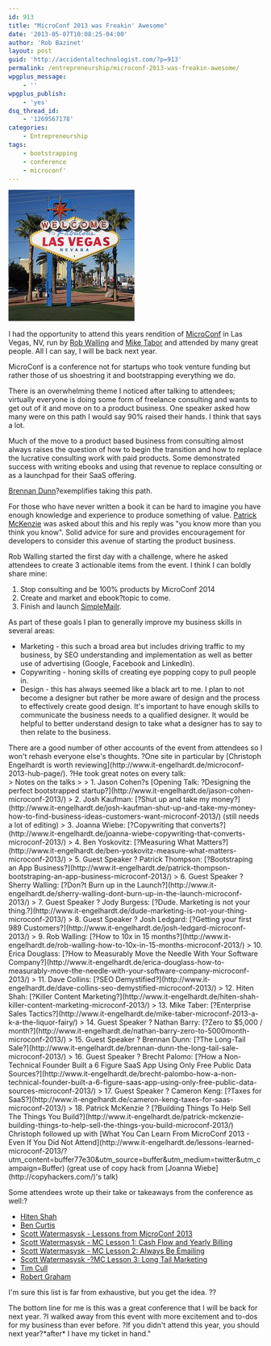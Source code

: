 ```yaml
---
id: 913
title: "MicroConf 2013 was Freakin' Awesome"
date: '2013-05-07T10:08:25-04:00'
author: 'Rob Bazinet'
layout: post
guid: 'http://accidentaltechnologist.com/?p=913'
permalink: /entrepreneurship/microconf-2013-was-freakin-awesome/
wpgplus_message:
    - ''
wpgplus_publish:
    - 'yes'
dsq_thread_id:
    - '1269567178'
categories:
    - Entrepreneurship
tags:
    - bootstrapping
    - conference
    - microconf'
---
```

![250px Welcome to fabulous las vegas sign](/assets/img/2013/05/250px-Welcome_to_fabulous_las_vegas_sign.jpg "250px-Welcome_to_fabulous_las_vegas_sign.jpg")

I had the opportunity to attend this years rendition of [MicroConf](http://www.microconf.com/) in Las Vegas, NV, run by [Rob Walling](http://www.softwarebyrob.com/) and [Mike Tabor](http://www.singlefounder.com/) and attended by many great people. All I can say, I will be back next year.

MicroConf is a conference not for startups who took venture funding but rather those of us shoestring it and bootstrapping everything we do.

There is an overwhelming theme I noticed after talking to attendees; virtually everyone is doing some form of freelance consulting and wants to get out of it and move on to a product business. One speaker asked how many were on this path I would say 90% raised their hands. I think that says a lot.

Much of the move to a product based business from consulting almost always raises the question of how to begin the transition and how to replace the lucrative consulting work with paid products. Some demonstrated success with writing ebooks and using that revenue to replace consulting or as a launchpad for their SaaS offering.

[Brennan Dunn](http://brennandunn.com/)?exemplifies taking this path.

For those who have never written a book it can be hard to imagine you have enough knowledge and experience to produce something of value. [Patrick McKenzie](http://www.kalzumeus.com/blog/) was asked about this and his reply was "you know more than you think you know". Solid advice for sure and provides encouragement for developers to consider this avenue of starting the product business.

Rob Walling started the first day with a challenge, where he asked attendees to create 3 actionable items from the event. I think I can boldly share mine:

1. Stop consulting and be 100% products by MicroConf 2014
2. Create and market and ebook?topic to come.
3. Finish and launch [SimpleMailr](http://simplemailr.com/).

As part of these goals I plan to generally improve my business skills in several areas:

- Marketing - this such a broad area but includes driving traffic to my business, by SEO understanding and implementation as well as better use of advertising (Google, Facebook and LinkedIn).
- Copywriting - honing skills of creating eye popping copy to pull people in.
- Design - this has always seemed like a black art to me. I plan to not become a designer but rather be more aware of design and the process to effectively create good design. It's important to have enough skills to communicate the business needs to a qualified designer. It would be helpful to better understand design to take what a designer has to say to then relate to the business.

<div>There are a good number of other accounts of the event from attendees so I won't rehash everyone else's thoughts. ?One site in particular by [Christoph Engelhardt is worth reviewing](http://www.it-engelhardt.de/microconf-2013-hub-page/). ?He took great notes on every talk:</div><div>> Notes on the talks
> 
> 1. Jason Cohen?s [Opening Talk: ?Designing the perfect bootstrapped startup?](http://www.it-engelhardt.de/jason-cohen-microconf-2013/)
> 2. Josh Kaufman: [?Shut up and take my money?](http://www.it-engelhardt.de/josh-kaufman-shut-up-and-take-my-money-how-to-find-business-ideas-customers-want-microconf-2013/) (still needs a lot of editing)
> 3. Joanna Wiebe: [?Copywriting that converts?](http://www.it-engelhardt.de/joanna-wiebe-copywriting-that-converts-microconf-2013/)
> 4. Ben Yoskovitz: [?Measuring What Matters?](http://www.it-engelhardt.de/ben-yoskovitz-measure-what-matters-microconf-2013/)
> 5. Guest Speaker ? Patrick Thompson: [?Bootstraping an App Business?](http://www.it-engelhardt.de/patrick-thompson-bootstraping-an-app-business-microconf-2013/)
> 6. Guest Speaker ? Sherry Walling: [?Don?t Burn up in the Launch?](http://www.it-engelhardt.de/sherry-walling-dont-burn-up-in-the-launch-microconf-2013/)
> 7. Guest Speaker ? Jody Burgess: [?Dude. Marketing is not your thing.?](http://www.it-engelhardt.de/dude-marketing-is-not-your-thing-microconf-2013/)
> 8. Guest Speaker ? Josh Ledgard: [?Getting your first 989 Customers?](http://www.it-engelhardt.de/josh-ledgard-microconf-2013/)
> 9. Rob Walling: [?How to 10x in 15 months?](http://www.it-engelhardt.de/rob-walling-how-to-10x-in-15-months-microconf-2013/)
> 10. Erica Douglass: [?How to Measurably Move the Needle With Your Software Company?](http://www.it-engelhardt.de/erica-douglass-how-to-measurably-move-the-needle-with-your-software-company-microconf-2013/)
> 11. Dave Collins: [?SEO Demystified?](http://www.it-engelhardt.de/dave-collins-seo-demystified-microconf-2013/)
> 12. Hiten Shah: [?Killer Content Marketing?](http://www.it-engelhardt.de/hiten-shah-killer-content-marketing-microconf-2013/)
> 13. Mike Taber: [?Enterprise Sales Tactics?](http://www.it-engelhardt.de/mike-taber-microconf-2013-a-k-a-the-liquor-fairy/)
> 14. Guest Speaker ? Nathan Barry: [?Zero to $5,000 / month?](http://www.it-engelhardt.de/nathan-barry-zero-to-5000month-microconf-2013/)
> 15. Guest Speaker ? Brennan Dunn: [?The Long-Tail Sale?](http://www.it-engelhardt.de/brennan-dunn-the-long-tail-sale-microconf-2013/)
> 16. Guest Speaker ? Brecht Palomo: [?How a Non-Technical Founder Built a 6 Figure SaaS App Using Only Free Public Data Sources?](http://www.it-engelhardt.de/brecht-palombo-how-a-non-technical-founder-built-a-6-figure-saas-app-using-only-free-public-data-sources-microconf-2013/)
> 17. Guest Speaker ? Cameron Keng: [?Taxes for SaaS?](http://www.it-engelhardt.de/cameron-keng-taxes-for-saas-microconf-2013/)
> 18. Patrick McKenzie ? [?Building Things To Help Sell The Things You Build?](http://www.it-engelhardt.de/patrick-mckenzie-building-things-to-help-sell-the-things-you-build-microconf-2013/)

</div>Christoph followed up with [What You Can Learn From MicroConf 2013 - Even If You Did Not Attend](http://www.it-engelhardt.de/lessons-learned-microconf-2013/?utm_content=buffer77e30&utm_source=buffer&utm_medium=twitter&utm_campaign=Buffer) (great use of copy hack from [Joanna Wiebe](http://copyhackers.com/)'s talk)

Some attendees wrote up their take or takeaways from the conference as well:?

- [Hiten Shah](http://hitenism.com/microconf/#utm_source=buffer&utm_medium=twitter&utm_campaign=Buffer:%2BKISSmetrics%2Bon%2Btwitter&buffer_share=a3b71)
- [Ben Curtis](http://www.bencurtis.com/2013/05/proven-customer-interviews-save-you-time-and-money/)
- [Scott Watermasysk - Lessons from MicroConf 2013](http://scottw.com/microconf-2013/)
- [Scott Watermasysk - MC Lesson 1: Cash Flow and Yearly Billing](http://scottw.com/mc-lesson-1/)
- [Scott Watermasysk - MC Lesson 2: Always Be Emailing](http://scottw.com/mc-lesson-2-always-be-emailing/)
- [Scott Watermasysk -?MC Lesson 3: Long Tail Marketing](http://scottw.com/mc-lesson-3-long-tail-marketing/)
- [Tim Cull](http://www.thedwick.com/2013/05/separation-failure/)
- [Robert Graham](http://whitetailsoftware.com/2013/05/microconf-2013/)

I'm sure this list is far from exhaustive, but you get the idea. ??

The bottom line for me is this was a great conference that I will be back for next year. ?I walked away from this event with more excitement and to-dos for my business than ever before. ?If you didn't attend this year, you should next year?\*after\* I have my ticket in hand."